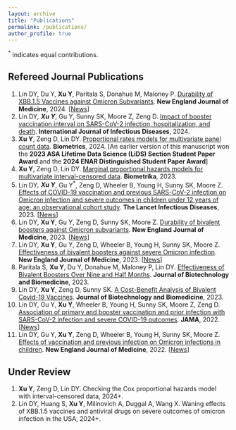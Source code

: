 ```yaml
---
layout: archive
title: "Publications"
permalink: /publications/
author_profile: true
---
```


<sup>*</sup> indicates equal contributions.

## Refereed Journal Publications
1. Lin DY, Du Y, **Xu Y**, Paritala S, Donahue M, Maloney P. [Durability of XBB.1.5 Vaccines against Omicron Subvariants](https://www.nejm.org/doi/full/10.1056/NEJMc2402779). **New England Journal of Medicine**, 2024. \[[News](https://www.altmetric.com/details/163931419/news)\]
2. Lin DY<sup>*</sup>, **Xu Y**<sup>*</sup>, Gu Y, Sunny SK, Moore Z, Zeng D. [Impact of booster vaccination interval on SARS-CoV-2 infection, hospitalization, and death](https://www.ijidonline.com/article/S1201-9712(24)00155-3/fulltext). **International Journal of Infectious Diseases**, 2024.
3. **Xu Y**, Zeng D, Lin DY. [Proportional rates models for multivariate panel count data](https://academic.oup.com/biometrics/article/80/1/ujad011/7595108). **Biometrics**, 2024. [An earlier version of this manuscript won the **2023 ASA Lifetime Data Science (LiDS) Section Student Paper Award** and the **2024 ENAR Distinguished Student Paper Award**]
4. **Xu Y**, Zeng D, Lin DY. [Marginal proportional hazards models for multivariate interval-censored data](https://academic.oup.com/biomet/article-abstract/110/3/815/6794202). **Biometrika**, 2023.
5. Lin DY<sup>*</sup>, **Xu Y**<sup>*</sup>, Gu Y<sup>*</sup>, Zeng D, Wheeler B, Young H, Sunny SK, Moore Z. [Effects of COVID-19 vaccination and previous SARS-CoV-2 infection on Omicron infection and severe outcomes in children under 12 years of age: an observational cohort study](https://www.thelancet.com/journals/laninf/article/PIIS1473-3099(23)00272-4/fulltext). **The Lancet Infectious Diseases**, 2023. \[[News](https://www.altmetric.com/details/150195124/news?src=bookmarklet)\]
6. Lin DY, **Xu Y**, Gu Y, Zeng D, Sunny SK, Moore Z. [Durability of bivalent boosters against Omicron subvariants](https://www.nejm.org/doi/full/10.1056/NEJMc2302462). **New England Journal of Medicine**, 2023. \[[News](https://www.altmetric.com/details/145643558/news?src=bookmarklet)\]
7. Lin DY, **Xu Y**, Gu Y, Zeng D, Wheeler B, Young H, Sunny SK, Moore Z. [Effectiveness of bivalent boosters against severe Omicron infection](https://www.nejm.org/doi/full/10.1056/NEJMc2215471). **New England Journal of Medicine**, 2023. \[[News](https://www.altmetric.com/details/141787740/news?src=bookmarklet)\]
8. Paritala S, **Xu Y**, Du Y, Donahue M, Maloney P, Lin DY. [Effectiveness of Bivalent Boosters Over Nine and Half Months](https://www.fortunejournals.com/articles/effectiveness-of-bivalent-boosters-over-nine-and-half-months.html). **Journal of Biotechnology and Biomedicine**, 2023.
9. Lin DY, **Xu Y**, Zeng D, Sunny SK. [A Cost-Benefit Analysis of Bivalent Covid-19 Vaccines](https://www.fortunejournals.com/articles/a-costbenefit-analysis-of-bivalent-covid19-vaccines.html). **Journal of Biotechnology and Biomedicine**, 2023.
10. Lin DY, Gu Y, **Xu Y**, Wheeler B, Young H, Sunny SK, Moore Z, Zeng D. [Association of primary and booster vaccination and prior infection with SARS-CoV-2 infection and severe COVID-19 outcomes](https://jamanetwork.com/journals/jama/article-abstract/2796893). **JAMA**, 2022. \[[News](https://www.altmetric.com/details/136446237/news?src=bookmarklet)\]
11. Lin DY, Gu Y, **Xu Y**, Zeng D, Wheeler B, Young H, Sunny SK, Moore Z. [Effects of vaccination and previous infection on Omicron infections in children](https://www.nejm.org/doi/full/10.1056/NEJMc2209371). **New England Journal of Medicine**, 2022. \[[News](https://www.altmetric.com/details/135646402/news?src=bookmarklet)\]

## Under Review
1. **Xu Y**, Zeng D, Lin DY. Checking the Cox proportional hazards model with interval-censored data, 2024+.
2. Lin DY, Huang S, **Xu Y**, Milinovich A, Duggal A, Wang X. Waning effects of XBB.1.5 vaccines and antiviral drugs on severe outcomes of omicron infection in the USA, 2024+.

